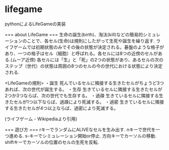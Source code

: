 # lifegame
pythonによるLifeGameの実装


=== about LifeGame ===
生命の誕生(birth)、淘汰(kill)などの簡易的シミュレーションのことで、各セル(生命)は規則にしたがって生死や誕生を繰り返す.
ライフゲームでは初期状態のみでその後の状態が決定される。碁盤のような格子があり、一つの格子はセル（細胞）と呼ばれる。各セルには8つの近傍のセルがある.(ムーア近傍)
各セルには「生」と「死」の2つの状態があり、あるセルの次のステップ（世代）の状態は周囲の8つのセルの今の世代における状態により決定される.

<LifeGameの規則>
・誕生
死んでいるセルに隣接する生きたセルがちょうど3つあれば、次の世代が誕生する。
・生存
生きているセルに隣接する生きたセルが2つか3つならば、次の世代でも生存する。
・過疎
生きているセルに隣接する生きたセルが1つ以下ならば、過疎により死滅する。
・過密
生きているセルに隣接する生きたセルが4つ以上ならば、過密により死滅する。


(ライフゲーム - Wikipediaより引用)

=== 遊び方 ===
rキーでランダムにALIVEなセルを生み出す.
nキーで世代を一つ進める.
s-キーでシミュレーション開始or停止.
方向キーでカーソルの移動.
shiftキーでカーソルの位置のセルの生死を反転.
